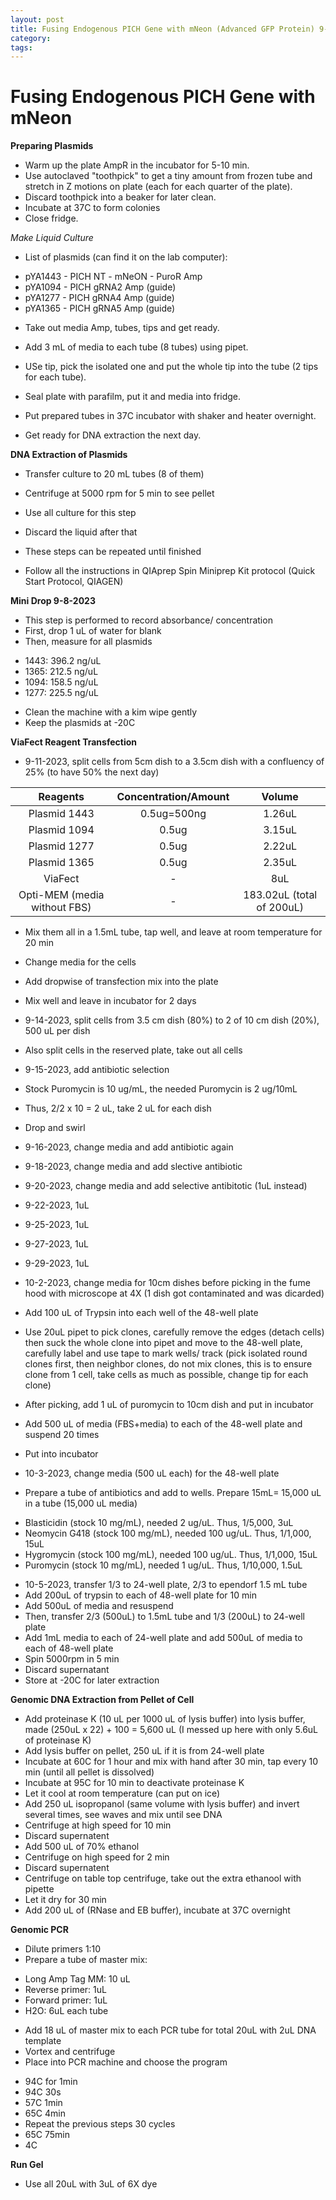 ```yaml
---
layout: post
title: Fusing Endogenous PICH Gene with mNeon (Advanced GFP Protein) 9-5-2023
category:
tags:
---
```


# Fusing Endogenous PICH Gene with mNeon

**Preparing Plasmids**

- Warm up the plate AmpR in the incubator for 5-10 min.
- Use autoclaved "toothpick" to get a tiny amount from frozen tube and stretch in Z motions on plate (each for each quarter of the plate).
- Discard toothpick into a beaker for later clean.
- Incubate at 37C to form colonies
- Close fridge.

*Make Liquid Culture*

- List of plasmids (can find it on the lab computer):
+ pYA1443 - PICH NT - mNeON - PuroR Amp
+ pYA1094 - PICH gRNA2 Amp (guide)
+ pYA1277 - PICH gRNA4 Amp (guide)
+ pYA1365 - PICH gRNA5 Amp (guide)

- Take out media Amp, tubes, tips and get ready.
- Add 3 mL of media to each tube (8 tubes) using pipet.
- USe tip, pick the isolated one and put the whole tip into the tube (2 tips for each tube).
- Seal plate with parafilm, put it and media into fridge.
- Put prepared tubes in 37C incubator with shaker and heater overnight.

- Get ready for DNA extraction the next day.

**DNA Extraction of Plasmids**

- Transfer culture to 20 mL tubes (8 of them)
- Centrifuge at 5000 rpm for 5 min to see pellet
- Use all culture for this step
- Discard the liquid after that
- These steps can be repeated until finished

- Follow all the instructions in QIAprep Spin Miniprep Kit protocol (Quick Start Protocol, QIAGEN)

**Mini Drop 9-8-2023**

- This step is performed to record absorbance/ concentration
- First, drop 1 uL of water for blank
- Then, measure for all plasmids
+ 1443: 396.2 ng/uL
+ 1365: 212.5 ng/uL
+ 1094: 158.5 ng/uL
+ 1277: 225.5 ng/uL
- Clean the machine with a kim wipe gently
- Keep the plasmids at -20C

**ViaFect Reagent Transfection**

- 9-11-2023, split cells from 5cm dish to a 3.5cm dish with a confluency of 25% (to have 50% the next day)

**Reagents**|**Concentration/Amount**|**Volume**
:------:|:---------:|:----------:
Plasmid 1443|0.5ug=500ng|1.26uL
Plasmid 1094|0.5ug|3.15uL
Plasmid 1277|0.5ug|2.22uL
Plasmid 1365|0.5ug|2.35uL
ViaFect|-|8uL
Opti-MEM (media without FBS)|-|183.02uL (total of 200uL)

- Mix them all in a 1.5mL tube, tap well, and leave at room temperature for 20 min

- Change media for the cells
- Add dropwise of transfection mix into the plate
- Mix well and leave in incubator for 2 days

- 9-14-2023, split cells from 3.5 cm dish (80%) to 2 of 10 cm dish (20%), 500 uL per dish
- Also split cells in the reserved plate, take out all cells

- 9-15-2023, add antibiotic selection
- Stock Puromycin is 10 ug/mL, the needed Puromycin is 2 ug/10mL
- Thus, 2/2 x 10 = 2 uL, take 2 uL for each dish
- Drop and swirl

- 9-16-2023, change media and add antibiotic again

- 9-18-2023, change media and add slective antibiotic

- 9-20-2023, change media and add selective antibitotic (1uL instead)

- 9-22-2023, 1uL

- 9-25-2023, 1uL

- 9-27-2023, 1uL

- 9-29-2023, 1uL

- 10-2-2023, change media for 10cm dishes before picking in the fume hood with microscope at 4X (1 dish got contaminated and was dicarded)
- Add 100 uL of Trypsin into each well of the 48-well plate
- Use 20uL pipet to pick clones, carefully remove the edges (detach cells) then suck the whole clone into pipet and move to the 48-well plate, carefully label and use tape to mark wells/ track (pick isolated round clones first, then neighbor clones, do not mix clones, this is to ensure clone from 1 cell, take cells as much as possible, change tip for each clone)
- After picking, add 1 uL of puromycin to 10cm dish and put in incubator
- Add 500 uL of media (FBS+media) to each of the 48-well plate and suspend 20 times
- Put into incubator

- 10-3-2023, change media (500 uL each) for the 48-well plate
- Prepare a tube of antibiotics and add to wells. Prepare 15mL= 15,000 uL in a tube (15,000 uL media)
+ Blasticidin (stock 10 mg/mL), needed 2 ug/uL. Thus, 1/5,000, 3uL
+ Neomycin G418 (stock 100 mg/mL), needed 100 ug/uL. Thus, 1/1,000, 15uL
+ Hygromycin (stock 100 mg/mL), needed 100 ug/uL. Thus, 1/1,000, 15uL
+ Puromycin (stock 10 mg/mL), needed 1 ug/uL. Thus, 1/10,000, 1.5uL

- 10-5-2023, transfer 1/3 to 24-well plate, 2/3 to ependorf 1.5 mL tube
- Add 200uL of trypsin to each of 48-well plate for 10 min
- Add 500uL of media and resuspend
- Then, transfer 2/3 (500uL) to 1.5mL tube and 1/3 (200uL) to 24-well plate
- Add 1mL media to each of 24-well plate and add 500uL of media to each of 48-well plate
- Spin 5000rpm in 5 min
- Discard supernatant
- Store at -20C for later extraction

**Genomic DNA Extraction from Pellet of Cell**
- Add proteinase K (10 uL per 1000 uL of lysis buffer) into lysis buffer, made (250uL x 22) + 100 = 5,600 uL (I messed up here with only 5.6uL of proteinase K)
- Add lysis buffer on pellet, 250 uL if it is from 24-well plate
- Incubate at 60C for 1 hour and mix with hand after 30 min, tap every 10 min (until all pellet is dissolved)
- Incubate at 95C for 10 min to deactivate proteinase K
- Let it cool at room temperature (can put on ice)
- Add 250 uL isopropanol (same volume with lysis buffer) and invert several times, see waves and mix until see DNA
- Centrifuge at high speed for 10 min
- Discard supernatent
- Add 500 uL of 70% ethanol
- Centrifuge on high speed for 2 min
- Discard supernatent
- Centrifuge on table top centrifuge, take out the extra ethanool with pipette
- Let it dry for 30 min
- Add 200 uL of (RNase and EB buffer), incubate at 37C overnight

**Genomic PCR**
- Dilute primers 1:10
- Prepare a tube of master mix:
+ Long Amp Tag MM: 10 uL
+ Reverse primer: 1uL
+ Forward primer: 1uL
+ H2O: 6uL each tube

- Add 18 uL of master mix to each PCR tube for total 20uL with 2uL DNA template
- Vortex and centrifuge
- Place into PCR machine and choose the program
+ 94C for 1min
+ 94C 30s
+ 57C 1min
+ 65C 4min
+ Repeat the previous steps 30 cycles
+ 65C 75min
+ 4C

**Run Gel**
- Use all 20uL with 3uL of 6X dye
